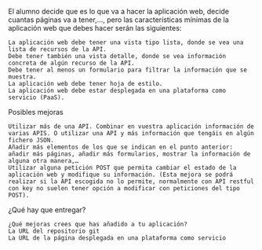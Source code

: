 El alumno decide que es lo que va a hacer la aplicación web, decide cuantas páginas va a tener,…, pero las características mínimas de la aplicación web que debes hacer serán las siguientes:

    La aplicación web debe tener una vista tipo lista, donde se vea una lista de recursos de la API.
    Debe tener también una vista detalle, donde se vea información concreta de algún recurso de la API.
    Debe tener al menos un formulario para filtrar la información que se muestra.
    La aplicación web debe tener hoja de estilo.
    La aplicación web debe estar desplegada en una plataforma como servicio (PaaS).

Posibles mejoras

    Utilizar más de una API. Combinar en vuestra aplicación información de varias APIS. O utilizar una API y más información que tengáis en algún fichero JSON.
    Añadir más elementos de los que se indican en el punto anterior: añadir más páginas, añadir más formularios, mostrar la información de alguna otra manera,…
    Utilizar alguna petición POST que permita cambiar el estado de la aplicación web y modifique su información. (Esta mejora se podrá realizar si la API escogida no lo permite, normalmente con API restful con key no suelen tener opción a modificar con peticiones del tipo POST).

¿Qué hay que entregar?

    ¿Qué mejoras crees que has añadido a tu aplicación?
    La URL del repositorio git
    La URL de la página desplegada en una plataforma como servicio 

